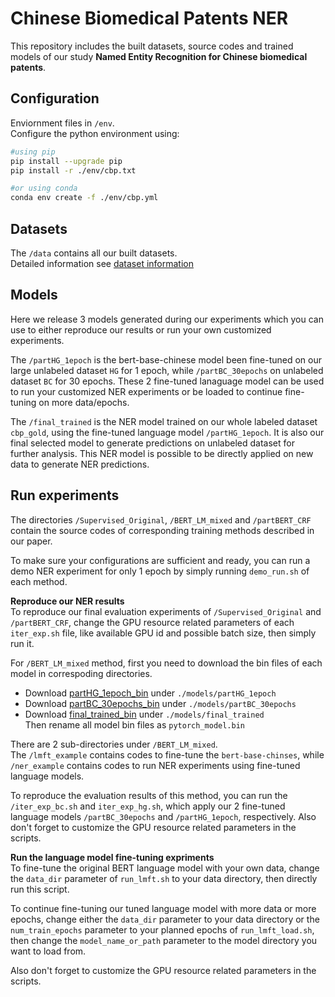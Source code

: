 # Chinese Biomedical Patents NER

This repository includes the built datasets, source codes and trained models of our study **Named Entity Recognition for Chinese biomedical patents**.

## Configuration
Enviornment files in `/env`.  
Configure the python environment using:
```bash
#using pip
pip install --upgrade pip
pip install -r ./env/cbp.txt

#or using conda
conda env create -f ./env/cbp.yml
```

## Datasets
The `/data` contains all our built datasets.  
Detailed information see [dataset information](./data/README.md)

## Models
Here we release 3 models generated during our experiments which you can use to either reproduce our results or run your own customized experiments.

The `/partHG_1epoch` is the bert-base-chinese model been fine-tuned on our large unlabeled dataset `HG` for 1 epoch, while `/partBC_30epochs` on unlabeled dataset `BC` for 30 epochs. These 2 fine-tuned lanaguage model can be used to run your customized NER experiments or be loaded to continue fine-tuning on more data/epochs.

The `/final_trained` is the NER model trained on our whole labeled dataset `cbp_gold`, using the fine-tuned language model `/partHG_1epoch`. It is also our final selected model to generate predictions on unlabeled dataset for further analysis. This NER model is possible to be directly applied on new data to generate NER predictions.

## Run experiments
The directories `/Supervised_Original`, `/BERT_LM_mixed` and `/partBERT_CRF` contain the source codes of corresponding training methods described in our paper.

To make sure your configurations are sufficient and ready, you can run a demo NER experiment for only 1 epoch by simply running `demo_run.sh` of each method.

**Reproduce our NER results**  
To reproduce our final evaluation experiments of `/Supervised_Original` and `/partBERT_CRF`, change the GPU resource related parameters of each `iter_exp.sh` file, like available GPU id and possible batch size, then simply run it. 


For `/BERT_LM_mixed` method, first you need to download the bin files of each model in correspoding directories.

* Download [partHG_1epoch_bin](https://ufile.io/4ub90d6l) under `./models/partHG_1epoch`
* Download [partBC_30epochs_bin](https://ufile.io/t7qqx58r) under `./models/partBC_30epochs`
* Download [final_trained_bin](https://ufile.io/wybcaiui) under `./models/final_trained`  
Then rename all model bin files as `pytorch_model.bin`

There are 2 sub-directories under `/BERT_LM_mixed`.  
The `/lmft_example` contains codes to fine-tune the `bert-base-chinses`, while `/ner_example` contains codes to run NER experiments using fine-tuned language models.

To reproduce the evaluation results of this method, you can run the `/iter_exp_bc.sh` and `iter_exp_hg.sh`, which apply our 2 fine-tuned language models `/partBC_30epochs` and `/partHG_1epoch`, respectively. Also don't forget to customize the GPU resource related parameters in the scripts.

**Run the language model fine-tuning expriments**  
To fine-tune the original BERT language model with your own data, change the `data_dir` parameter of `run_lmft.sh` to your data directory, then directly run this script.  

To continue fine-tuning our tuned language model with more data or more epochs, change either the `data_dir` parameter to your data directory or the `num_train_epochs` parameter to your planned epochs of `run_lmft_load.sh`, then change the `model_name_or_path` parameter to the model directory you want to load from. 

Also don't forget to customize the GPU resource related parameters in the scripts.
  
